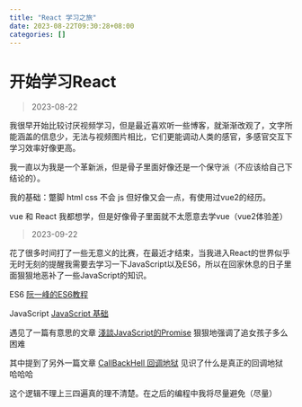 ```yaml
---
title: "React 学习之旅"
date: 2023-08-22T09:30:28+08:00
categories: []
---
```


# 开始学习React

> 2023-08-22

我很早开始比较讨厌视频学习，但是最近喜欢听一些博客，就渐渐改观了，文字所能涵盖的信息少，无法与视频图片相比，它们更能调动人类的感官，多感官交互下学习效率好像更高。

我一直以为我是一个革新派，但是骨子里面好像还是一个保守派（不应该给自己下结论的）。

我的基础：蹩脚 html css 不会 js 但好像又会一点，有使用过vue2的经历。

vue 和 React 我都想学，但是好像骨子里面就不太愿意去学vue（vue2体验差）

> 2023-09-22

花了很多时间打了一些无意义的比赛，在最近才结束，当我进入React的世界似乎无时无刻的提醒我需要去学习一下JavaScript以及ES6，所以在回家休息的日子里面狠狠地恶补了一些JavaScript的知识。

ES6 [阮一峰的ES6教程](https://es6.ruanyifeng.com/) 

JavaScript [JavaScript 基础](https://www.w3school.com.cn/js/index.asp)

遇见了一篇有意思的文章 [淺談JavaScript的Promise](https://marco79423.net/articles/%E6%B7%BA%E8%AB%87-javascript-%E7%9A%84-promise) 狠狠地强调了追女孩子多么困难

其中提到了另外一篇文章 [CallBackHell 回调地狱](http://callbackhell.com/) 见识了什么是真正的回调地狱 哈哈哈

这个逻辑不理上三四遍真的理不清楚。在之后的编程中我将尽量避免（尽量）

